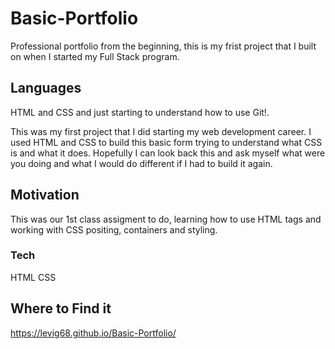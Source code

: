 # Basic-Portfolio

Professional portfolio from the beginning, this is my frist project that I built on when I started my Full Stack program.

## Languages 
 HTML and CSS and just starting to understand how to use Git!.
 
This was my first project that I did starting my web development career. I used HTML and CSS to build this basic form trying to understand what CSS is and what it does. Hopefully I can look back this and ask myself what were you doing and what I would do different if I had to build it again.

## Motivation
This was our 1st class assigment to do, learning how to use HTML tags and working with CSS positing, containers and styling.

### Tech
HTML
CSS

## Where to Find it 
https://levig68.github.io/Basic-Portfolio/

